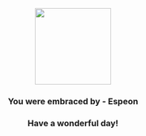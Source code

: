 <p align="center">
    <img src="https://raw.githubusercontent.com/PokeAPI/sprites/master/sprites/pokemon/196.png" width="150" height="150">
</p>
<h3 align="center">You were embraced by - <b>Espeon</b></h3>
<h3 align="center">Have a wonderful day!</h3>
